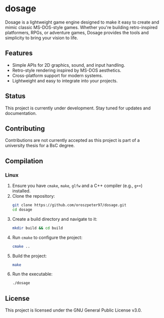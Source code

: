 # dosage

Dosage is a lightweight game engine designed to make it easy to create and mimic classic MS-DOS-style games. Whether you're building retro-inspired platformers, RPGs, or adventure games, Dosage provides the tools and simplicity to bring your vision to life.

## Features
- Simple APIs for 2D graphics, sound, and input handling.
- Retro-style rendering inspired by MS-DOS aesthetics.
- Cross-platform support for modern systems.
- Lightweight and easy to integrate into your projects.

## Status
This project is currently under development. Stay tuned for updates and documentation.

## Contributing
Contributions are not currently accepted as this project is part of a university thesis for a BsC degree.

## Compilation

### Linux
1. Ensure you have `cmake`, `make`, `glfw` and a C++ compiler (e.g., `g++`) installed.
2. Clone the repository:
   ```bash
   git clone https://github.com/oroszpeter97/dosage.git
   cd dosage
   ```
3. Create a build directory and navigate to it:
   ```bash
   mkdir build && cd build
   ```
4. Run `cmake` to configure the project:
   ```bash
   cmake ..
   ```
5. Build the project:
   ```bash
   make
   ```
6. Run the executable:
   ```bash
   ./dosage
   ```

## License
This project is licensed under the GNU General Public License v3.0.